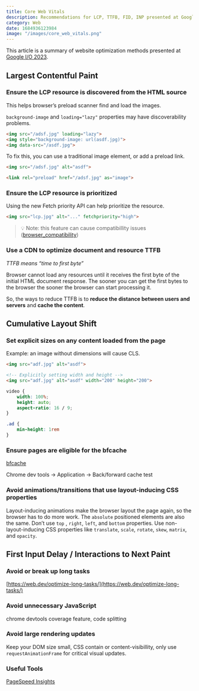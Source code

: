 ```yaml
---
title: Core Web Vitals
description: Recommendations for LCP, TTFB, FID, INP presented at Google I/O.
category: Web
date: 1684936123984
image: "/images/core_web_vitals.png"
---
```


This article is a summary of website optimization methods presented at [Google I/O 2023](https://io.google/2023/program/8d0bf949-1933-4358-b41a-561f8678974c/).

## Largest Contentful Paint

### Ensure the LCP resource is discovered from the HTML source

This helps browser’s preload scanner find and load the images.

`background-image` and `loading="lazy"` properties may have discoverability problems.

```html
<img src="/adsf.jpg" loading="lazy">
<img style="background-image: url(asdf.jpg)">
<img data-src="/asdf.jpg">
```

To fix this, you can use a traditional image element, or add a preload link.

```html
<img src="/adsf.jpg" alt="asdf">

<link rel="preload" href="/adsf.jpg" as="image">
```

### Ensure the LCP resource is prioritized

Using the new Fetch priority API can help prioritize the resource.

```html
<img src="lcp.jpg" alt="..." fetchpriority="high">
```

> 💡 Note: this feature can cause compatibillity issues ([browser_compatibility](https://developer.mozilla.org/en-US/docs/Web/API/HTMLImageElement/fetchPriority#browser_compatibility))

### Use a CDN to optimize document and resource TTFB

*TTFB means “time to first byte”*

Browser cannot load any resources until it receives the first byte of the initial HTML document response. The sooner you can get the first bytes to the browser the sooner the browser can start processing it.

So, the ways to reduce TTFB is to **reduce the distance between users and servers** and **cache the content**.

## Cumulative Layout Shift

### Set explicit sizes on any content loaded from the page

Example: an image without dimensions will cause CLS.

```html
<img src="adf.jpg" alt="asdf">

<!-- Explicitly setting width and height -->
<img src="adf.jpg" alt="asdf" width="200" height="200">
```

```css
video {
	width: 100%;
	height: auto;
	aspect-ratio: 16 / 9;
}
```

```css
.ad {
	min-height: 1rem
}
```

### Ensure pages are eligible for the bfcache

[bfcache](https://web.dev/i18n/ko/bfcache/)

Chrome dev tools → Application → Back/forward cache test

### Avoid animations/transitions that use layout-inducing CSS properties

Layout-inducing animations make the browser layout the page again, so the browser has to do more work. The `absolute` positioned elements are also the same. Don’t use `top` , `right`, `left`, and `bottom` properties. Use non-layout-inducing CSS properties like `translate`, `scale`, `rotate`, `skew`, `matrix`, and `opacity`.

## First Input Delay / Interactions to Next Paint

### Avoid or break up long tasks

[https://web.dev/optimize-long-tasks/](https://web.dev/optimize-long-tasks/)

### Avoid unnecessary JavaScript

chrome devtools coverage feature, code splitting

### Avoid large rendering updates

Keep your DOM size small, CSS contain or content-visibillity, only use `requestAnimationFrame` for critical visual updates.


### Useful Tools

[PageSpeed Insights](https://pagespeed.web.dev)